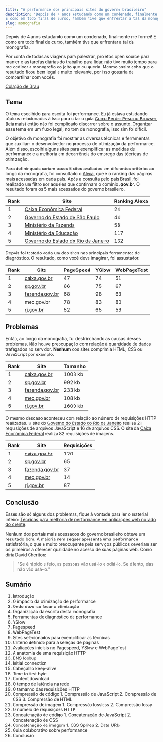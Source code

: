 ```yaml
---
title: "A performance dos principais sites do governo brasileiro"
description: "Depois de 4 anos estudando como um condenado, finalmente me formei!
E como em todo final de curso, também tive que enfrentar a tal da monografia."
slug: monografia
---
```


Depois de 4 anos estudando como um condenado, finalmente me formei! E como em
todo final de curso, também tive que enfrentar a tal da monografia.

Por conta de todas as viagens para palestrar, projetos open source para manter
e as tarefas diárias do trabalho para lidar, não tive muito tempo para me dedicar
a monografia do jeito que eu queria. Mesmo assim acho que o resultado ficou bem
legal e muito relevante, por isso gostaria de compartilhar com vocês.

<!-- more -->

[Colação de Grau](/assets/img/posts/monografia.jpg)

## Tema

O tema escolhido para escrita foi performance. Eu já estava estudando tópicos
relacionados à isso para criar o guia [Como Perder Peso no Browser](http://browserdiet.com/pt/),
([leia mais](http://tableless.com.br/como-perder-peso-no-browser/#.UaYWh2RASD0)) então não foi complicado discorrer sobre o assunto. Organizar esse tema em um
fluxo legal, no tom de monografia, isso sim foi difícil.

O objetivo da monografia foi mostrar as diversas técnicas e ferramentas que auxiliam o desenvolvedor no processo de otimização da performance. Além disso, escolhi alguns sites para exemplificar as medidas de performance e a melhoria em decorrência do emprego das técnicas de otimização.

Para definir quais seriam esses 5 sites avaliados em diferentes critérios ao longo da monografia, foi consultado o [Alexa](http://www.alexa.com/topsites/countries/BR), que é o ranking das páginas mais acessadas em cada país. Após a consulta pelo país Brasil, foi realizado um filtro por aqueles que continham o domínio **.gov.br**. O resultado foram os 5 mais acessados do governo brasileiro.

Rank | Site                                                        | Ranking Alexa
---  | ---                                                         | ---
1    | [Caixa Econômica Federal](http://caixa.gov.br)              | 24
2    | [Governo do Estado de São Paulo](http://www.sp.gov.br)      | 44
3    | [Ministério da Fazenda](http://fazenda.gov.br)              | 58
4    | [Ministério da Educação](http://mec.gov.br)                 | 117
5    | [Governo do Estado do Rio de Janeiro](http://www.rj.gov.br) | 132

Depois foi testado cada um dos sites nas principais ferramentas de diagnóstico. O resultado, como você deve imaginar, foi assustador.

Rank | Site                                    | PageSpeed | YSlow | WebPageTest
---  | ---                                     | ---       | ---   | ---
1    | [caixa.gov.br](http://caixa.gov.br)     | 47        | 74    | 51
2    | [sp.gov.br](http://www.sp.gov.br)       | 66        | 75    | 67
3    | [fazenda.gov.br](http://fazenda.gov.br) | 68        | 98    | 63
4    | [mec.gov.br](http://mec.gov.br)         | 78        | 83    | 80
5    | [rj.gov.br](http://www.rj.gov.br)       | 52        | 65    | 56

## Problemas

Então, ao longo da monografia, fui destrinchando as causas desses problemas.
Não houve preocupação com relação à quantidade de dados trafegados no servidor.
**Nenhum** dos sites comprimia HTML, CSS ou JavaScript por exemplo.

Rank | Site                                    | Tamanho
---  | ---                                     | ---
1    | [caixa.gov.br](http://caixa.gov.br)     | 1008 kb
2    | [sp.gov.br](http://www.sp.gov.br)       | 992 kb
3    | [fazenda.gov.br](http://fazenda.gov.br) | 233 kb
4    | [mec.gov.br](http://mec.gov.br)         | 108 kb
5    | [rj.gov.br](http://www.rj.gov.br)       | 1600 kb

O mesmo descaso aconteceu com relação ao número de requisições HTTP realizadas.
O site do [Governo do Estado do Rio de Janeiro](http://www.rj.gov.br) realiza 21
requisições de arquivos JavaScript e 16 de arquivos CSS. O site da
[Caixa Econômica Federal](http://caixa.gov.br) realiza 82 requisições de imagens.

Rank | Site                                    | Requisições
---  | ---                                     | ---
1    | [caixa.gov.br](http://caixa.gov.br)     | 120
2    | [sp.gov.br](http://www.sp.gov.br)       | 65
3    | [fazenda.gov.br](http://fazenda.gov.br) | 37
4    | [mec.gov.br](http://mec.gov.br)         | 14
5    | [rj.gov.br](http://www.rj.gov.br)       | 87

## Conclusão

Esses são só alguns dos problemas, fique à vontade para ler o material inteiro: [Técnicas para melhoria de performance em aplicações web no lado do cliente](http://zno.io/PGbf).

Nenhum dos portais mais acessados do governo brasileiro obteve um resultado bom. A maioria nem sequer apresenta uma performance satisfatória, o que é muito preocupante pois serviços públicos deveriam ser os primeiros a oferecer qualidade no acesso de suas páginas web. Como diria David Cheriton:

> "Se é rápido e feio, as pessoas vão usá-lo e odiá-lo. Se é lento, elas não vão usá-lo."

## Sumário

1. Introdução
  1. O impacto da otimização de performance
  2. Onde deve-se focar a otimização
  3. Organização da escrita desta monografia
2. Ferramentas de diagnóstico de performance
  1. YSlow
  2. Pagespeed
  3. WebPageTest
3. Sites selecionados para exemplificar as técnicas
  1. Critério definido para a seleção de páginas
  2. Avaliações iniciais no Pagespeed, YSlow e WebPageTest
4. A anatomia de uma requisição HTTP
  1. DNS lookup
  2. Initial connection
  3. Cabeçalho keep-alive
  4. Time to first byte
  5. Content download
5. O tempo de latência na rede
6. O tamanho das requisições HTTP
  1. Compressão de código
    1. Compressão de JavaScript
    2. Compressão de CSS
    3. Compressão de HTML
  2. Compressão de imagem
    1. Compressão lossless
    2. Compressão lossy
7. O número de requisições HTTP
  1. Concatenação de código
    1. Concatenação de JavaScript
    2. Concatenação de CSS
  2. Concatenação de imagem
    1. CSS Sprites
    2. Data URIs
8. Guia colaborativo sobre performance
9. Conclusão